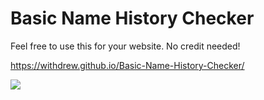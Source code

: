 # Basic Name History Checker

Feel free to use this for your website. No credit needed!

https://withdrew.github.io/Basic-Name-History-Checker/

![](https://user-images.githubusercontent.com/52789876/114482162-1ef9ee00-9bd4-11eb-9006-b54c55b77fb0.PNG)
